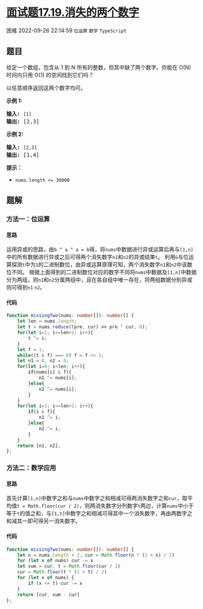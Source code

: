 # [面试题17.19.消失的两个数字](https://leetcode.cn/problems/missing-two-lcci)
<span class="diff diff-hard">困难</span>
2022-09-26 22:14:59 `位运算` `数学` `TypeScript`
## 题目
<p>给定一个数组，包含从 1 到 N 所有的整数，但其中缺了两个数字。你能在 O(N) 时间内只用 O(1) 的空间找到它们吗？</p>

<p>以任意顺序返回这两个数字均可。</p>

<p><strong>示例 1:</strong></p>

<pre><strong>输入:</strong> <code>[1]</code>
<strong>输出: </strong>[2,3]</pre>

<p><strong>示例 2:</strong></p>

<pre><strong>输入:</strong> <code>[2,3]</code>
<strong>输出: </strong>[1,4]</pre>

<p><strong>提示：</strong></p>

<ul>
  <li><code>nums.length &lt;=&nbsp;30000</code></li>
</ul>


## 题解
### 方法一：位运算
#### 思路
运用异或的思路，由`b ^ a ^ a = b`得，将`nums`中数据进行异或运算后再与`[1,n]`中的所有数据进行异或之后可得两个消失数字`n1`和`n2`的异或结果`t`。
利用`&`与位运算探测`t`中为`1`的二进制数位，由异或运算原理可知，两个消失数字`n1`和`n2`中该数位不同。
根据上面得到的二进制数位对应的数字不同将`nums`中数据及`[1,n]`中数据分为两组，则`n1`和`n2`分属两组中，且在各自组中唯一存在，将两组数据分别异或则可得到`n1` `n2`。
#### 代码
```typescript
function missingTwo(nums: number[]): number[] {
    let len = nums.length;
    let t = nums.reduce((pre, cur) => pre ^ cur, 0);
    for(let i=1; i<=len+2; i++){
        t ^= i;
    }
    let f = 1;
    while((t & f) === 0) f = f << 1;
    let n1 = 0, n2 = 0;
    for(let i=0; i<len; i++){
        if(nums[i] & f){
            n1 ^= nums[i];
        }else{
            n2 ^= nums[i];
        }
    }
    for(let i=1; i<=len+2; i++){
        if(i & f){
            n1 ^= i;
        }else{
            n2 ^= i;
        }
    }
    return [n1, n2];
};
```

### 方法二：数学应用
#### 思路
首先计算`[1,n]`中数字之和与`nums`中数字之和相减可得两消失数字之和`cur`，取平均值`t = Math.floor(cur / 2)`，则两消失数字分列数字`t`两边，计算`nums`中小于等于`t`的值之和，与`[1,t]`中数字之和相减可得其中一个消失数字，再由两数字之和减其一即可得另一消失数字。

#### 代码
```typescript
function missingTwo(nums: number[]): number[] {
    let n = nums.length + 2, cur = Math.floor(n * (1 + n) / 2)
    for (let x of nums) cur -= x
    let sum = cur, t = Math.floor(cur / 2)
    cur = Math.floor(t * (1 + t) / 2)
    for (let x of nums) {
        if (x <= t) cur -= x
    }
    return [cur, sum - cur]
};
```

